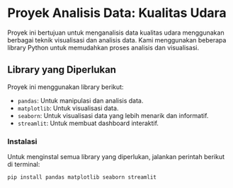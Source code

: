 # Proyek Analisis Data: Kualitas Udara

Proyek ini bertujuan untuk menganalisis data kualitas udara menggunakan berbagai teknik visualisasi dan analisis data. Kami menggunakan beberapa library Python untuk memudahkan proses analisis dan visualisasi.

## Library yang Diperlukan

Proyek ini menggunakan library berikut:

- `pandas`: Untuk manipulasi dan analisis data.
- `matplotlib`: Untuk visualisasi data.
- `seaborn`: Untuk visualisasi data yang lebih menarik dan informatif.
- `streamlit`: Untuk membuat dashboard interaktif.

### Instalasi

Untuk menginstal semua library yang diperlukan, jalankan perintah berikut di terminal:

```bash
pip install pandas matplotlib seaborn streamlit
